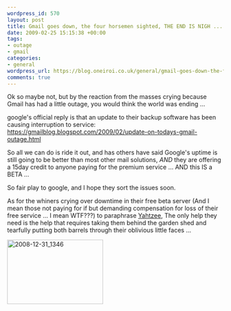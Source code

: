 ```yaml
--- 
wordpress_id: 570
layout: post
title: Gmail goes down, the four horsemen sighted, THE END IS NIGH ...
date: 2009-02-25 15:15:38 +00:00
tags: 
- outage
- gmail
categories: 
- general
wordpress_url: https://blog.oneiroi.co.uk/general/gmail-goes-down-the-four-horsemen-sighted-the-end-is-nigh
comments: true
---
```

Ok so maybe not, but by the reaction from the masses crying because Gmail has had a little outage, you would think the world was ending ...

google's official reply is that an update to their backup software has been causing interruption to service: <a href="https://gmailblog.blogspot.com/2009/02/update-on-todays-gmail-outage.html">https://gmailblog.blogspot.com/2009/02/update-on-todays-gmail-outage.html</a>

So all we can do is ride it out, and has others have said Google's uptime is still going to be better than most other mail solutions, _AND_ they are offering a 15day credit to anyone paying for the premium service ... AND this IS a BETA ...

So fair play to google, and I hope they sort the issues soon.

As for the whiners crying over downtime in their free beta server (And I mean those not paying for if but demanding compensation for loss of their free service ... I mean WTF???) to paraphrase <a href="https://www.escapistmagazine.com/videos/view/zero-punctuation">Yahtzee</a>, The only help they need is the help that requires taking them behind the garden shed and tearfully putting both barrels through their oblivious little faces ... 

<img src="https://blog.oneiroi.co.uk/uploads/2009/02/2008-12-31_1346.png" alt="2008-12-31_1346" title="2008-12-31_1346" width="223" height="150" class="alignnone size-full wp-image-575" />


